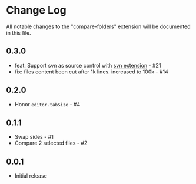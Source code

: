 # Change Log

All notable changes to the "compare-folders" extension will be documented in this file.

## 0.3.0

- feat: Support svn as source control with [svn extension](https://marketplace.visualstudio.com/items?itemName=johnstoncode.svn-scm) - #21
- fix: files content been cut after 1k lines. increased to 100k - #14

## 0.2.0

- Honor `editor.tabSize` - #4

## 0.1.1

- Swap sides - #1
- Compare 2 selected files - #2

## 0.0.1

- Initial release
